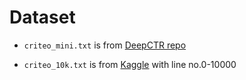 # Dataset

- `criteo_mini.txt` is from [DeepCTR repo](https://github.com/shenweichen/DeepCTR-Torch)

- `criteo_10k.txt` is from [Kaggle](https://www.kaggle.com/larrylinyz/criteo-datasets-2m) with line no.0-10000
